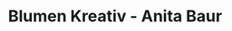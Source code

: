 ---
title: "Blumen Kreativ - Anita Baur"
url: /wettswil-am-albis/blumen-kreativ-anita-baur/
shop: Blumen
---
